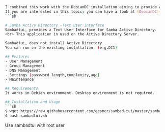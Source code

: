 
```sh
I combined this work with the DebianDC installation aiming to provide a management GUI for any debian installation.<br>
If you are interested in this topic; you can have a look at [DebianDC](https://github.com/eesmer/DebianDC)
```sh

# Samba Active Directory -Text User Interface
Sambadtui, provides a Text User Interface for Samba Active Directory.
<br> This application in used on the Active Directory Server.

Sambadtui, does not install Active Directory.
You can run on the existing installation. (e.g.DC1)

## Features
- User Management
- Group Management
- DNS Management
- Settings (password length,complexity,age)
- Maintenance

## Requirements
It works in Debian environment. Desktop environment is not required.

## Installation and Usage
```sh
$ wget https://raw.githubusercontent.com/eesmer/sambad-tui/master/sambadtui.sh
$ bash sambadtui.sh
```
Use sambadtui with root user
